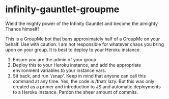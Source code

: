 # infinity-gauntlet-groupme
Wield the mighty power of the Infinity Gauntlet and become the almighty Thanos himself!

This is a GroupMe bot that bans approximately half of a GroupMe on your behalf. Use with caution.
I am not responsible for whatever chaos you bring upon on your group. It is best to deploy to your Heroku instance.

1) Ensure you are the admin of your group
2) Deploy this to your Heroku instance, and add the appropriate environment variables to your instance vars.
3) Sit back, and run '/snap'. Keep in mind that anyone can call this command at any time. Yes, the code is /that/ lazy. But this was only created as a primer and introduction to JS and automatic deployments to a Heroku instance. Pardon the sheer amount of commits.
